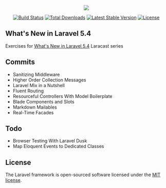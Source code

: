 <p align="center"><img src="https://laravel.com/assets/img/components/logo-laravel.svg"></p>

<p align="center">
<a href="https://travis-ci.org/laravel/framework"><img src="https://travis-ci.org/laravel/framework.svg" alt="Build Status"></a>
<a href="https://packagist.org/packages/laravel/framework"><img src="https://poser.pugx.org/laravel/framework/d/total.svg" alt="Total Downloads"></a>
<a href="https://packagist.org/packages/laravel/framework"><img src="https://poser.pugx.org/laravel/framework/v/stable.svg" alt="Latest Stable Version"></a>
<a href="https://packagist.org/packages/laravel/framework"><img src="https://poser.pugx.org/laravel/framework/license.svg" alt="License"></a>
</p>

## What's New in Laravel 5.4

Exercises for [What's New in Laravel 5.4](https://laracasts.com/series/whats-new-in-laravel-5-4/) Laracast series

## Commits 
 - Sanitizing Middleware
 - Higher Order Collection Messages
 - Laravel Mix in a Nutshell
 - Fluent Routing
 - Resourceful Controllers With Model Boilerplate
 - Blade Components and Slots
 - Markdown Mailables
 - Real-Time Facades
 
## Todo

 - Browser Testing With Laravel Dusk
 - Map Eloquent Events to Dedicated Classes
 

## License

The Laravel framework is open-sourced software licensed under the [MIT license](http://opensource.org/licenses/MIT).
